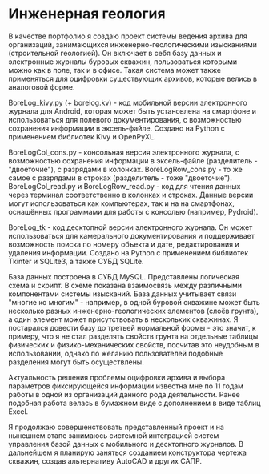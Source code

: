 # Инженерная геология

В качестве портфолио я создаю проект системы ведения архива для организаций, занимающихся инженерно-геологическими изысканиями (строительной геологией). Он включает в себя базу данных и электронные журналы буровых скважин, пользоваться которыми можно как в поле, так и в офисе. Такая система может также применяться для оцифровки существующих архивов, которые велись в аналоговой форме.

BoreLog_kivy.py (+ borelog.kv) - код мобильной версии электронного журнала для Android, которая может быть установлена на смартфоне и использоваться для полевого документирования, с возможностью сохранения информации в эксель-файле. Создано на Python с применением библиотек Kivy и OpenPyXL. 

BoreLogCol_cons.py - консольная версия электронного журнала, с возможностью сохранения информации в эксель-файле (разделитель - "двоеточие"), с разрядами в колонках. BoreLogRow_cons.py - то же самое с разрядами в строках (разделитель - тоже "двоеточие"). BoreLogCol_read.py и BoreLogRow_read.py - код для чтения данных через терминал соответственно в колонках и строках. Данные версии могут использоваться как компьютерах, так и на на смартфонах, оснашённых программами для работы с консолью (например, Pydroid).

BoreLog_tk - код десктопной версии электронного журнала. Он может использоваться для камерального документирования и поддерживает возможность поиска по номеру объекта и дате, редактирования и удаления информации. Создано на Python с применением библиотек Tkinter и SQLite3, а также СУБД SQLite. 

База данных построена в СУБД MySQL. Представлены логическая схема и скрипт. В схеме показана взаимосвязь между различными компонентами системы изысканий. База данных учитывает связи "многие ко многим" - например, в одной буровой скважине может быть несколько разных инженерно-геологических элементов (слоёв грунта), а один элемент может присутствовать в нескольких скважинах. Я постарался довести базу до третьей нормальной формы - это значит, к примеру, что я не стал разделять свойств грунта на отдельные таблицы физических и физико-механических свойств, посчитав это неудобным в использовании, однако по желанию пользователей подобные разделения могут быть осуществлены.

Актуальность решения проблемы оцифровки архива и выбора параметров фиксирующейся информации известна мне по 11 годам работы в одной из организаций данного рода деятельности. Ранее подобная работа велась в бумажном виде с дополнением в виде таблиц Excel.

Я продолжаю совершенствовать представленный проект и на нынешнем этапе занимаюсь системной интеграцией систем управления базой данных с мобильного и десктопного журналов. В дальнейшем я планирую заняться созданием конструктора чертежа скважин, создав альтернативу AutoCAD и других САПР.
